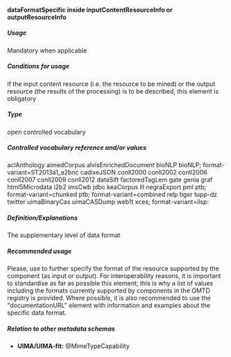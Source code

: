 #### dataFormatSpecific inside inputContentResourceInfo or outputResourceInfo
##### Usage
Mandatory when applicable
##### Conditions for usage
if the input content resource (i.e. the resource to be mined) or the output resource (the results of the processing) is to be described, this element is obligatory
##### Type
open controlled vocabulary
##### Controlled vocabulary reference and/or values
aclAnthology aimedCorpus alvisEnrichedDocument bioNLP bioNLP; format-variant=ST2013a1_a2bnc cadixeJSON conll2000 conll2002 conll2006 conll2007 conll2009 conll2012 dataSift factoredTagLem gate genia graf html5Microdata i2b2 imsCwb jdbc keaCorpus lll negraExport pml ptb; format-variant=chunked ptb; format-variant=combined relp tiger tupp-dz twitter uimaBinaryCas uimaCASDump web1t xces; format-variant=ilsp: 
##### Definition/Explanations
The supplementary level of data format
##### Recommended usage
Please, use to further specify the format of the resource supported by the component (as input or output). 
For interoperability reasons, it is important to standardise as far as possible this element; this is why a list of values including the formats currently supported by components in the OMTD registry is provided. Where possible, it is also recommended to use the "documentationURL" element with information and examples about the specific data format.
##### Relation to other metadata schemas
* **UIMA/UIMA-fit:** @MimeTypeCapability
